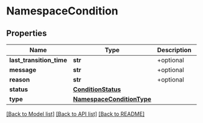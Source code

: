 # NamespaceCondition

## Properties
Name | Type | Description | Notes
------------ | ------------- | ------------- | -------------
**last_transition_time** | **str** | +optional | [optional] 
**message** | **str** | +optional | [optional] 
**reason** | **str** | +optional | [optional] 
**status** | [**ConditionStatus**](ConditionStatus.md) |  | [optional] 
**type** | [**NamespaceConditionType**](NamespaceConditionType.md) |  | [optional] 

[[Back to Model list]](../README.md#documentation-for-models) [[Back to API list]](../README.md#documentation-for-api-endpoints) [[Back to README]](../README.md)


